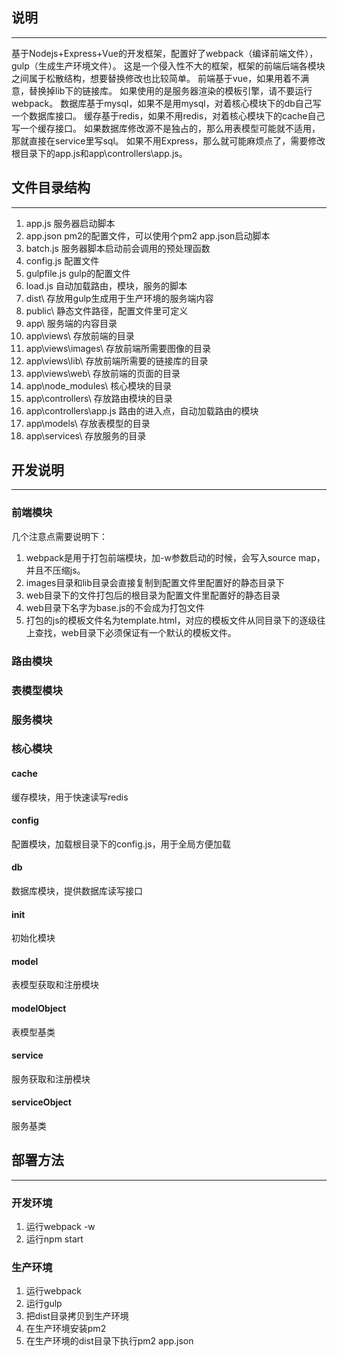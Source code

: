 ## 说明
---
基于Nodejs+Express+Vue的开发框架，配置好了webpack（编译前端文件），gulp（生成生产环境文件）。
这是一个侵入性不大的框架，框架的前端后端各模块之间属于松散结构，想要替换修改也比较简单。
前端基于vue，如果用着不满意，替换掉lib下的链接库。
如果使用的是服务器渲染的模板引擎，请不要运行webpack。
数据库基于mysql，如果不是用mysql，对着核心模块下的db自己写一个数据库接口。
缓存基于redis，如果不用redis，对着核心模块下的cache自己写一个缓存接口。
如果数据库修改源不是独占的，那么用表模型可能就不适用，那就直接在service里写sql。
如果不用Express，那么就可能麻烦点了，需要修改根目录下的app.js和app\controllers\app.js。

## 文件目录结构
---
1. app.js 服务器启动脚本
2. app.json pm2的配置文件，可以使用个pm2 app.json启动脚本
3. batch.js 服务器脚本启动前会调用的预处理函数
4. config.js 配置文件
5. gulpfile.js gulp的配置文件
6. load.js 自动加载路由，模块，服务的脚本
7. dist\ 存放用gulp生成用于生产环境的服务端内容
8. public\ 静态文件路径，配置文件里可定义
9. app\ 服务端的内容目录
10. app\views\ 存放前端的目录
11. app\views\images\ 存放前端所需要图像的目录
12. app\views\lib\ 存放前端所需要的链接库的目录
13. app\views\web\ 存放前端的页面的目录
14. app\node_modules\ 核心模块的目录
15. app\controllers\ 存放路由模块的目录
16. app\controllers\app.js 路由的进入点，自动加载路由的模块
17. app\models\ 存放表模型的目录
18. app\services\ 存放服务的目录

## 开发说明
---
### 前端模块
几个注意点需要说明下：
1. webpack是用于打包前端模块，加-w参数启动的时候，会写入source map，并且不压缩js。
2. images目录和lib目录会直接复制到配置文件里配置好的静态目录下
3. web目录下的文件打包后的根目录为配置文件里配置好的静态目录
1. web目录下名字为base.js的不会成为打包文件
2. 打包的js的模板文件名为template.html，对应的模板文件从同目录下的逐级往上查找，web目录下必须保证有一个默认的模板文件。

### 路由模块

### 表模型模块

### 服务模块

### 核心模块
#### cache
缓存模块，用于快速读写redis
#### config
配置模块，加载根目录下的config.js，用于全局方便加载
#### db
数据库模块，提供数据库读写接口
#### init
初始化模块
#### model
表模型获取和注册模块
#### modelObject
表模型基类
#### service
服务获取和注册模块
#### serviceObject
服务基类

## 部署方法
---
### 开发环境
1. 运行webpack -w
2. 运行npm start
### 生产环境
1. 运行webpack
2. 运行gulp
3. 把dist目录拷贝到生产环境
4. 在生产环境安装pm2
5. 在生产环境的dist目录下执行pm2 app.json